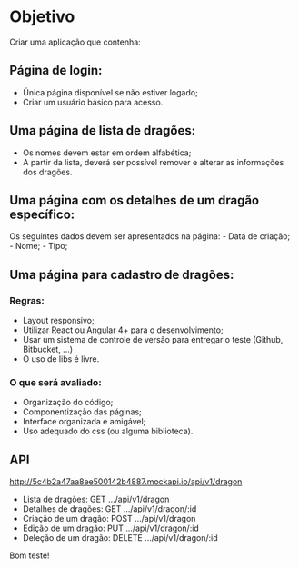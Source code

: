 # Objetivo
Criar uma aplicação que contenha:
## Página de login:
- Única página disponível se não estiver logado;
- Criar um usuário básico para acesso.

## Uma página de lista de dragões:
- Os nomes devem estar em ordem alfabética;
- A partir da lista, deverá ser possível remover e alterar as informações dos dragões.

## Uma página com os detalhes de um dragão específico:
Os seguintes dados devem ser apresentados na página:
	- Data de criação;
	- Nome;
	- Tipo;
  
## Uma página para cadastro de dragões:

### Regras:
- Layout responsivo;
- Utilizar React ou Angular 4+ para o desenvolvimento;
- Usar um sistema de controle de versão para entregar o teste (Github, Bitbucket, ...)
- O uso de libs é livre.

### O que será avaliado:
- Organização do código;
- Componentização das páginas;
- Interface organizada e amigável;
- Uso adequado do css (ou alguma biblioteca).

## API
http://5c4b2a47aa8ee500142b4887.mockapi.io/api/v1/dragon
* Lista de dragões: GET .../api/v1/dragon
* Detalhes de dragões: GET .../api/v1/dragon/:id
* Criação de um dragão: POST .../api/v1/dragon
* Edição de um dragão: PUT .../api/v1/dragon/:id
* Deleção de um dragão: DELETE .../api/v1/dragon/:id

Bom teste!
